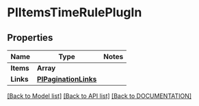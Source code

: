 # PIItemsTimeRulePlugIn

## Properties
Name | Type | Notes
------------ | ------------- | -------------
**Items** | **Array<PITimeRulePlugIn>**
**Links** | **[**PIPaginationLinks**](../models/PIPaginationLinks.md)**

[[Back to Model list]](../../DOCUMENTATION.md#documentation-for-models) [[Back to API list]](../../DOCUMENTATION.md#documentation-for-api-endpoints) [[Back to DOCUMENTATION]](../../DOCUMENTATION.md)
